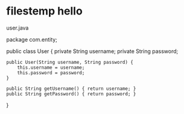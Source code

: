 # filestemp hello


user.java


package com.entity;

public class User {
    private String username;
    private String password;

    public User(String username, String password) {
        this.username = username;
        this.password = password;
    }

    public String getUsername() { return username; }
    public String getPassword() { return password; }
}
